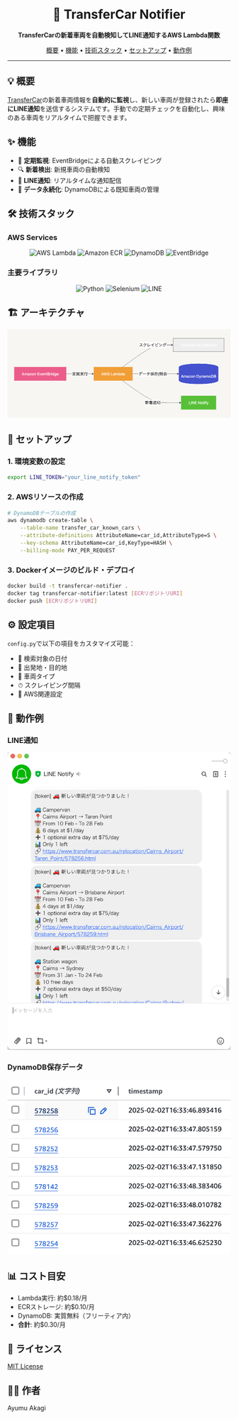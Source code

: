 <div align="center">
  <h1>🚗 TransferCar Notifier</h1>
  <p>
    <strong>TransferCarの新着車両を自動検知してLINE通知するAWS Lambda関数</strong>
  </p>
  <p>
    <a href="#概要">概要</a> •
    <a href="#機能">機能</a> •
    <a href="#技術スタック">技術スタック</a> •
    <a href="#セットアップ">セットアップ</a> •
    <a href="#動作例">動作例</a>
  </p>
</div>

---

## 💡 概要

[TransferCar](https://www.transfercar.com.au/)の新着車両情報を**自動的に監視**し、新しい車両が登録されたら**即座にLINE通知**を送信するシステムです。手動での定期チェックを自動化し、興味のある車両をリアルタイムで把握できます。

## ✨ 機能

- 🔄 **定期監視**: EventBridgeによる自動スクレイピング
- 🔍 **新着検出**: 新規車両の自動検知
- 📱 **LINE通知**: リアルタイムな通知配信
- 💾 **データ永続化**: DynamoDBによる既知車両の管理

## 🛠 技術スタック

### AWS Services
<p align="center">
  <img src="https://img.shields.io/badge/AWS_Lambda-FF9900?style=for-the-badge&logo=aws-lambda&logoColor=white" alt="AWS Lambda">
  <img src="https://img.shields.io/badge/Amazon_ECR-232F3E?style=for-the-badge&logo=amazon-aws&logoColor=white" alt="Amazon ECR">
  <img src="https://img.shields.io/badge/Amazon_DynamoDB-4053D6?style=for-the-badge&logo=amazon-dynamodb&logoColor=white" alt="DynamoDB">
  <img src="https://img.shields.io/badge/Amazon_EventBridge-FF4F8B?style=for-the-badge&logo=amazon-aws&logoColor=white" alt="EventBridge">
</p>

### 主要ライブラリ
<p align="center">
  <img src="https://img.shields.io/badge/Python-3776AB?style=for-the-badge&logo=python&logoColor=white" alt="Python">
  <img src="https://img.shields.io/badge/Selenium-43B02A?style=for-the-badge&logo=selenium&logoColor=white" alt="Selenium">
  <img src="https://img.shields.io/badge/LINE-00C300?style=for-the-badge&logo=line&logoColor=white" alt="LINE">
</p>

## 🏗 アーキテクチャ

<div align="center">
  <img src="./images/architecture.png" alt="アーキテクチャ図" width="800">
</div>

## 🚀 セットアップ

### 1️. 環境変数の設定
```bash
export LINE_TOKEN="your_line_notify_token"
```

### 2️. AWSリソースの作成
```bash
# DynamoDBテーブルの作成
aws dynamodb create-table \
    --table-name transfer_car_known_cars \
    --attribute-definitions AttributeName=car_id,AttributeType=S \
    --key-schema AttributeName=car_id,KeyType=HASH \
    --billing-mode PAY_PER_REQUEST
```

### 3️. Dockerイメージのビルド・デプロイ
```bash
docker build -t transfercar-notifier .
docker tag transfercar-notifier:latest [ECRリポジトリURI]
docker push [ECRリポジトリURI]
```

## ⚙️ 設定項目

`config.py`で以下の項目をカスタマイズ可能：
- 📅 検索対象の日付
- 📍 出発地・目的地
- 🚗 車両タイプ
- ⏱ スクレイピング間隔
- 🔧 AWS関連設定

## 📱 動作例

### LINE通知
![LINE通知例](./images/line_notification.png)

### DynamoDB保存データ
![DynamoDB画面](./images/dynamodb_example.png)

## 📊 コスト目安
- Lambda実行: 約$0.18/月
- ECRストレージ: 約$0.10/月
- DynamoDB: 実質無料（フリーティア内）
- **合計**: 約$0.30/月

## 📝 ライセンス
[MIT License](./LICENSE)

## 👨‍💻 作者
Ayumu Akagi
